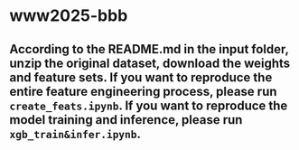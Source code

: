 # www2025-bbb
## According to the README.md in the input folder, unzip the original dataset, download the weights and feature sets. If you want to reproduce the entire feature engineering process, please run `create_feats.ipynb`. If you want to reproduce the model training and inference, please run `xgb_train&infer.ipynb`.